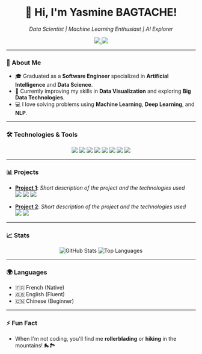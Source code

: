 <h1 align="center">🦋 Hi, I'm Yasmine BAGTACHE!</h1>
<p align="center">
  <em>Data Scientist | Machine Learning Enthusiast | AI Explorer</em>
</p>

<p align="center">
  <a href="https://www.linkedin.com/in/yasmine-bagtache">
    <img src="https://img.shields.io/badge/-LinkedIn-blue?style=flat-square&logo=linkedin&logoColor=white" />
  </a>
  <a href="mailto:bagtacheyasmine@yahoo.fr">
    <img src="https://img.shields.io/badge/-Email-c14438?style=flat-square&logo=gmail&logoColor=white" />
  </a>
</p>

---

### 🚀 About Me
- 🎓 Graduated as a **Software Engineer** specialized in **Artificial Intelligence** and **Data Science**.
- 🌱 Currently improving my skills in **Data Visualization** and exploring **Big Data Technologies**.
- 💻 I love solving problems using **Machine Learning**, **Deep Learning**, and **NLP**.

---

### 🛠️ Technologies & Tools

<p align="center">
  <img src="https://img.shields.io/badge/-Python-333333?style=flat&logo=python" />
  <img src="https://img.shields.io/badge/-Pandas-150458?style=flat&logo=pandas" />
  <img src="https://img.shields.io/badge/-Scikit%20Learn-F7931E?style=flat&logo=scikit-learn&logoColor=white" />
  <img src="https://img.shields.io/badge/-TensorFlow-FF6F00?style=flat&logo=tensorflow&logoColor=white" />
  <img src="https://img.shields.io/badge/-PyTorch-EE4C2C?style=flat&logo=pytorch&logoColor=white" />
  <img src="https://img.shields.io/badge/-SQL-4479A1?style=flat&logo=postgresql&logoColor=white" />
  <img src="https://img.shields.io/badge/-Docker-2496ED?style=flat&logo=docker&logoColor=white" />
  <img src="https://img.shields.io/badge/-Git-F05032?style=flat&logo=git&logoColor=white" />
</p>

---

### 📊 Projects

- **[Project 1](https://github.com/your-profile/project-1)**: <em>Short description of the project and the technologies used</em>  
  <img src="https://img.shields.io/badge/-Python-333333?style=flat&logo=python" /> <img src="https://img.shields.io/badge/-Scikit%20Learn-F7931E?style=flat&logo=scikit-learn&logoColor=white" /> <img src="https://img.shields.io/badge/-TensorFlow-FF6F00?style=flat&logo=tensorflow&logoColor=white" />

- **[Project 2](https://github.com/your-profile/project-2)**: <em>Short description of the project and the technologies used</em>  
  <img src="https://img.shields.io/badge/-PyTorch-EE4C2C?style=flat&logo=pytorch&logoColor=white" /> <img src="https://img.shields.io/badge/-SQL-4479A1?style=flat&logo=postgresql&logoColor=white" />

---

### 📈 Stats

<p align="center">
  <img src="https://github-readme-stats.vercel.app/api?username=PhylibhertBINGLEY&show_icons=true&theme=radical" alt="GitHub Stats" />
  <img src="https://github-readme-stats.vercel.app/api/top-langs/?username=PhylibhertBINGLEY&layout=compact&theme=radical" alt="Top Languages" />
</p>

---

### 🌍 Languages

- 🇫🇷 French (Native)
- 🇬🇧 English (Fluent)
- 🇨🇳 Chinese (Beginner)

---

### ⚡ Fun Fact
- When I'm not coding, you'll find me **rollerblading** or **hiking** in the mountains! 🛼🏞️
